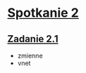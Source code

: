 # [Spotkanie 2](https://github.com/cloudstateu/kurs-iac-terraform/blob/master/Zjazd2/zadania.md)


## [Zadanie 2.1](./zadanie1)

* zmienne
* vnet
